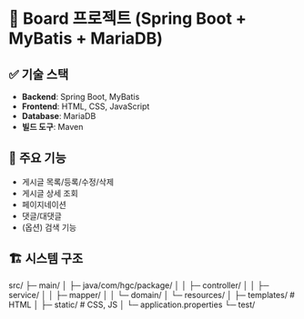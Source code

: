 # 📝 Board 프로젝트 (Spring Boot + MyBatis + MariaDB)

## ✅ 기술 스택
- **Backend**: Spring Boot, MyBatis
- **Frontend**: HTML, CSS, JavaScript
- **Database**: MariaDB
- **빌드 도구**: Maven

## 🔧 주요 기능
- 게시글 목록/등록/수정/삭제
- 게시글 상세 조회
- 페이지네이션
- 댓글/대댓글
- (옵션) 검색 기능

## 🏗️ 시스템 구조
src/
├─ main/
│ ├─ java/com/hgc/package/
│ │ ├─ controller/
│ │ ├─ service/
│ │ ├─ mapper/
│ │ └─ domain/
│ └─ resources/
│ ├─ templates/ # HTML
│ ├─ static/ # CSS, JS
│ └─ application.properties
└─ test/
